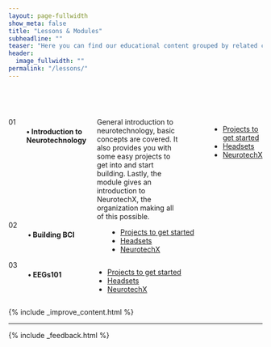 ```yaml
---
layout: page-fullwidth
show_meta: false
title: "Lessons & Modules"
subheadline: ""
teaser: "Here you can find our educational content grouped by related clusters. It is a more structured path into Neurotech material, they are designed to give you a more cohesive entry point."
header:
  image_fullwidth: ""
permalink: "/lessons/"
---
```



<div class="row" style="padding-top:60px;">

<div class="large-12 columns module" markdown="1" style="">
  <div class="medium-2 columns number">01</div>
  <div class="medium-10 columns box">
    <h4>• Introduction to Neurotechnology</h4>
    <div class="moduledescription">
    General introduction to neurotechnology, basic concepts are covered. It also provides you with some easy projects to get into and start building.
    Lastly, the module gives an introduction to NeurotechX, the organization making all of this possible.
    </div>
    <ul class="" style="padding-left:60px">
      <li class="section"><a href="http://learn.neurotechedu.com/projects/">Projects to get started</a></li>
      <li  class="section"><a href="http://learn.neurotechedu.com/headsets/">Headsets</a></li>
      <li class="section"><a href="http://www.neurotechx.com/">NeurotechX</a></li>
    </ul>
  </div>
</div>

<div class="large-12 columns module" markdown="1" style="">
  <div class="medium-2 columns number">02</div>
  <div class="medium-10 columns box">
    <h4>• Building BCI</h4>
    <ul style="padding-left:70px">
      <li class="section"><a href="http://learn.neurotechedu.com/projects/">Projects to get started</a></li>
      <li  class="section"><a href="http://learn.neurotechedu.com/headsets/">Headsets</a></li>
      <li class="section"><a href="http://www.neurotechx.com/">NeurotechX</a></li>
    </ul>
  </div>
</div>

<div class="large-12 columns module" markdown="1" style="">

  <div class="medium-2 columns number">03</div>
  <div class="medium-10 columns box">
    <h4>• EEGs101</h4>
    <ul style="padding-left:70px">
      <li class="section"><a href="http://learn.neurotechedu.com/projects/">Projects to get started</a></li>
      <li  class="section"><a href="http://learn.neurotechedu.com/headsets/">Headsets</a></li>
      <li class="section"><a href="http://www.neurotechx.com/">NeurotechX</a></li>
    </ul>
  </div>
</div>



{% include _improve_content.html %}

<hr>

{% include _feedback.html %}


</div>
